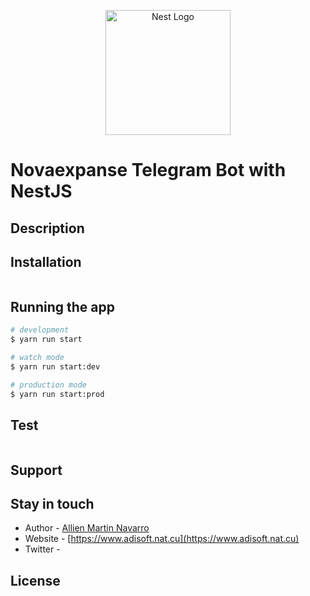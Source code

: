 <p align="center">
  <a href="http://nestjs.com/" target="blank"><img src="https://nestjs.com/img/logo-small.svg" width="200" alt="Nest Logo" /></a>
</p>

# Novaexpanse Telegram Bot with NestJS

## Description



## Installation

```bash

```

## Running the app

```bash
# development
$ yarn run start

# watch mode
$ yarn run start:dev

# production mode
$ yarn run start:prod
```

## Test

```bash

```

## Support


## Stay in touch

- Author - [Allien Martin Navarro](https://www.adisoft.nat.cu)
- Website - [https://www.adisoft.nat.cu](https://www.adisoft.nat.cu)
- Twitter - []()

## License

